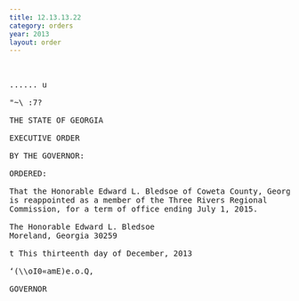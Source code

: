 ```yaml
---
title: 12.13.13.22
category: orders
year: 2013
layout: order
---
```


<pre>   

...... u

"~\ :7?

THE STATE OF GEORGIA

EXECUTIVE ORDER

BY THE GOVERNOR:

ORDERED:

That the Honorable Edward L. Bledsoe of Coweta County, Georgia,
is reappointed as a member of the Three Rivers Regional
Commission, for a term of office ending July 1, 2015.

The Honorable Edward L. Bledsoe
Moreland, Georgia 30259

t This thirteenth day of December, 2013

‘(\\oI0«amE)e.o.Q,

GOVERNOR

</pre>
